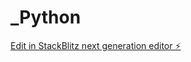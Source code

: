 # _Python

[Edit in StackBlitz next generation editor ⚡️](https://stackblitz.com/~/github.com/thinker-roam/_Python)